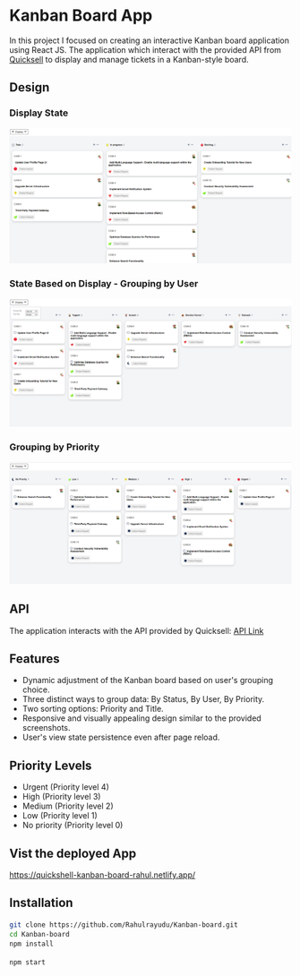 # Kanban Board App


In this project I focused on creating an interactive Kanban board application using React JS. The application which interact with the provided API from [Quicksell](https://api.quicksell.co/v1/internal/frontend-assignment) to display and manage tickets in a Kanban-style board.

## Design

### Display State

![Display State](/readme-assets/display-status.png)

### State Based on Display - Grouping by User

![Grouping by User](/readme-assets/display-user.png)

### Grouping by Priority

![Grouping by Priority](/readme-assets/display-pri.png)

## API

The application interacts with the API provided by Quicksell: [API Link](https://api.quicksell.co/v1/internal/frontend-assignment)

## Features

- Dynamic adjustment of the Kanban board based on user's grouping choice.
- Three distinct ways to group data: By Status, By User, By Priority.
- Two sorting options: Priority and Title.
- Responsive and visually appealing design similar to the provided screenshots.
- User's view state persistence even after page reload.

## Priority Levels

- Urgent (Priority level 4)
- High (Priority level 3)
- Medium (Priority level 2)
- Low (Priority level 1)
- No priority (Priority level 0)


## Vist the deployed App 

https://quickshell-kanban-board-rahul.netlify.app/


## Installation

```bash
git clone https://github.com/Rahulrayudu/Kanban-board.git
cd Kanban-board
npm install

npm start
```

